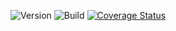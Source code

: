 ![Version](https://img.shields.io/github/package-json/v/aseprano/balance) ![Build](https://img.shields.io/travis/aseprano/balance) [![Coverage Status](https://coveralls.io/repos/github/aseprano/balance/badge.svg?branch=master)](https://img.shields.io/coveralls/github/aseprano/balance/master)